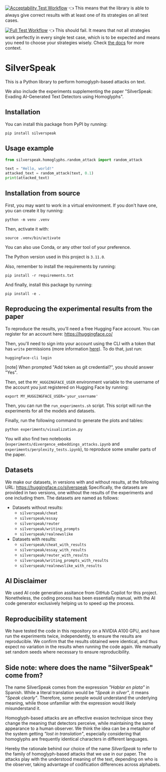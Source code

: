 [![Acceptability Test Workflow](https://github.com/ACMCMC/silverspeak/actions/workflows/acceptability-test.yml/badge.svg)](https://github.com/ACMCMC/silverspeak/actions/workflows/acceptability-test.yml) 👈 This means that the library is able to always give correct results with at least one of its strategies on all test cases.

[![Full Test Workflow](https://github.com/ACMCMC/silverspeak/actions/workflows/full-test.yml/badge.svg)](https://github.com/ACMCMC/silverspeak/actions/workflows/full-test.yml) 👈 This should fail. It means that not all strategies work perfectly in every single test case, which is to be expected and means you need to choose your strategies wisely. Check [the docs](http://acmcmc.me/silverspeak/) for more context.

# SilverSpeak
This is a Python library to perform homoglyph-based attacks on text.

We also include the experiments supplementing the paper "SilverSpeak: Evading AI-Generated Text Detectors using Homoglyphs".

## Installation
You can install this package from PyPI by running:
```
pip install silverspeak
```

## Usage example
```python
from silverspeak.homoglyphs.random_attack import random_attack

text = "Hello, world!"
attacked_text = random_attack(text, 0.1)
print(attacked_text)
```

## Installation from source
First, you may want to work in a virtual environment. If you don't have one, you can create it by running:
```
python -m venv .venv
```

Then, activate it with:
```
source .venv/bin/activate
```

You can also use Conda, or any other tool of your preference.

The Python version used in this project is `3.11.0`.

Also, remember to install the requirements by running:
```
pip install -r requirements.txt
```

And finally, install this package by running:
```
pip install -e .
```

## Reproducing the experimental results from the paper
To reproduce the results, you'll need a free Hugging Face account. You can register for an account here: https://huggingface.co/

Then, you'll need to sign into your account using the CLI with a token that has `write` permissions (more information [here](https://huggingface.co/docs/huggingface_hub/en/guides/cli)). To do that, just run:
```
huggingface-cli login
```

[note] When prompted "Add token as git credential?", you should answer "Yes".

Then, set the `MY_HUGGINGFACE_USER` environment variable to the username of the account you just registered on Hugging Face by running:
```
export MY_HUGGINGFACE_USER='your_username'
```

Then, you can run the `run_experiments.sh` script. This script will run the experiments for all the models and datasets.

Finally, run the following command to generate the plots and tables:
```
python experiments/visualization.py
```

You will also find two notebooks (`experiments/divergence_embeddings_attacks.ipynb` and `experiments/perplexity_tests.ipynb`), to reproduce some smaller parts of the paper.

## Datasets
We make our datasets, in versions with and without results, at the following URL: https://huggingface.co/silverspeak
Specifically, the datasets are provided in two versions, one without the results of the experiments and one including them. The datasets are named as follows:
- Datasets without results:
    - `silverspeak/cheat`
    - `silverspeak/essay`
    - `silverspeak/reuter`
    - `silverspeak/writing_prompts`
    - `silverspeak/realnewslike`
- Datasets with results:
    - `silverspeak/cheat_with_results`
    - `silverspeak/essay_with_results`
    - `silverspeak/reuter_with_results`
    - `silverspeak/writing_prompts_with_results`
    - `silverspeak/realnewslike_with_results`

## AI Disclaimer
We used AI code generation assitance from GitHub Copilot for this project. Nonetheless, the coding process has been essentially manual, with the AI code generator exclusively helping us to speed up the process.

## Reproducibility statement
We have tested the code in this repository on a NVIDIA A100 GPU, and have run the experiments twice, independently, to ensure the results are reproducible. We confirm that the results obtained were identical, and thus expect no variation in the results when running the code again. We manually set random seeds where necessary to ensure reproducibility.

## Side note: where does the name "SilverSpeak" come from?
The name SilverSpeak comes from the expression _"Hablar en plata"_ in Spanish. While a literal translation would be _"Speak in silver"_, it means _"Speak clearly"_. Therefore, some people would understand the underlying meaning, while those unfamiliar with the expression would likely misunderstand it.

Homoglyph-based attacks are an effective evasion technique since they change the meaning that detectors perceive, while maintaining the same appearance to a human observer. We think the idea can be a metaphor of the system getting _"lost in translation"_, especially considering that homoglyphs are frequently identical characters in different languages.

Hereby the rationale behind our choice of the name _SilverSpeak_ to refer to the family of homoglyph-based attacks that we use in our paper. The attacks play with the understood meaning of the text, depending on who is the observer, taking advantage of codification differences across alphabets.
